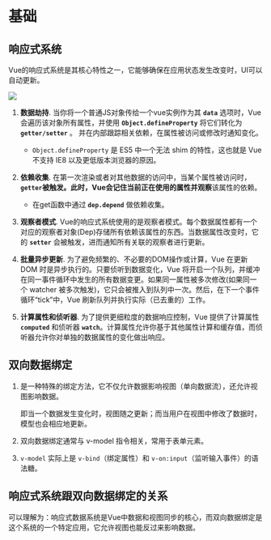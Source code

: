 # 基础

## 响应式系统

Vue的响应式系统是其核心特性之一，它能够确保在应用状态发生改变时，UI可以自动更新。

![](https://v2.cn.vuejs.org/images/data.png)

1. **数据劫持**. 当你将一个普通JS对象传给一个vue实例作为其 **`data`** 选项时，Vue会遍历该对象所有属性，并使用 **`Object.defineProperty`** 将它们转化为 **`getter/setter`** 。
并在内部跟踪相关依赖，在属性被访问或修改时通知变化。
    - `Object.defineProperty` 是 ES5 中一个无法 shim 的特性，这也就是 Vue 不支持 IE8 以及更低版本浏览器的原因。

2. **依赖收集**. 在第一次渲染或者对其他数据的访问中，当某个属性被访问时，**`getter`**被触发。此时，Vue会记住当前正在使用的属性并**观察**该属性的依赖。
    - 在get函数中通过 **`dep.depend`** 做依赖收集。

3. **观察者模式**. Vue的响应式系统使用的是观察者模式。每个数据属性都有一个对应的观察者对象(Dep)存储所有依赖该属性的东西。当数据属性改变时，它的 **`setter`** 会被触发，进而通知所有关联的观察者进行更新。

4. **批量异步更新**. 为了避免频繁的、不必要的DOM操作或计算，Vue 在更新 DOM 时是异步执行的。只要侦听到数据变化，Vue 将开启一个队列，并缓冲在同一事件循环中发生的所有数据变更。如果同一属性被多次修改(如果同一个 watcher 被多次触发)，它只会被推入到队列中一次。然后，在下一个事件循环“tick”中，Vue 刷新队列并执行实际（已去重的）工作。

5. **计算属性和侦听器**. 为了提供更细粒度的数据响应控制，Vue 提供了计算属性 **`computed`** 和侦听器 **`watch`**。计算属性允许你基于其他属性计算和缓存值，而侦听器允许你对单独的数据属性的变化做出响应。

## 双向数据绑定

1. 是一种特殊的绑定方法，它不仅允许数据影响视图（单向数据流），还允许视图影响数据。

    即当一个数据发生变化时，视图随之更新；而当用户在视图中修改了数据时，模型也会相应地更新。

2. 双向数据绑定通常与 v-model 指令相关，常用于表单元素。
3. `v-model` 实际上是 `v-bind`（绑定属性）和 `v-on:input`（监听输入事件）的语法糖。

## 响应式系统跟双向数据绑定的关系

可以理解为：响应式数据系统是Vue中数据和视图同步的核心，而双向数据绑定是这个系统的一个特定应用，它允许视图也能反过来影响数据。

